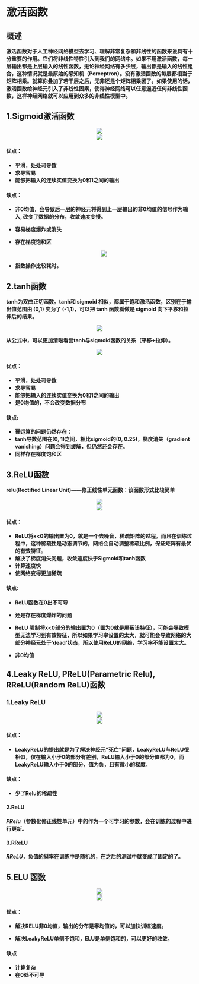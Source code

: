 # 激活函数

## 概述

**激活函数对于人工神经网络模型去学习、理解非常复杂和非线性的函数来说具有十分重要的作用。它们将非线性特性引入到我们的网络中。如果不用激活函数，每一层输出都是上层输入的线性函数，无论神经网络有多少层，输出都是输入的线性组合，这种情况就是最原始的感知机（Perceptron）。没有激活函数的每层都相当于矩阵相乘。就算你叠加了若干层之后，无非还是个矩阵相乘罢了。如果使用的话，激活函数给神经元引入了非线性因素，使得神经网络可以任意逼近任何非线性函数，这样神经网络就可以应用到众多的非线性模型中。**



## 1.Sigmoid激活函数

<div align=center>
<img src="https://note.youdao.com/yws/api/personal/file/WEB8b5a8a611b91df06475d462725c22bf0?method=download&shareKey=fec148abbf596417d392a30c257858ff"/>
</div>

<div align=center>
<img src="https://pic2.zhimg.com/80/v2-595feb9c4660fdee432dcd30b8256735_720w.jpg"/>
</div>

#### 优点：

- **平滑，处处可导数**
- **求导容易**
- **能够把输入的连续实值变换为0和1之间的输出**

#### 缺点：

- **非0均值，会导致后一层的神经元将得到上一层输出的非0均值的信号作为输入, 改变了数据的分布，收敛速度变慢。**

- **容易梯度爆炸或消失**

- **存在梯度饱和区**

  <div align=center>
  <img src="https://note.youdao.com/yws/api/personal/file/WEB93c4fed59d8e16b1af8691f95146e37e?method=download&shareKey=9def0c9d3d4ef8d1b171724c5fdf8620"/>
  </div>

- **指数操作比较耗时。**



## 2.tanh函数

**tanh为双曲正切函数。tanh和 sigmoid 相似，都属于饱和激活函数，区别在于输出值范围由 (0,1) 变为了 (-1,1)，可以把 tanh 函数看做是 sigmoid 向下平移和拉伸后的结果。**

<div align=center>
<img src="https://note.youdao.com/yws/api/personal/file/WEB0c3613f63bc9c466eca8ac843ffae5c8?method=download&shareKey=0f69a1f8b1ba3fa8bc4dbb264a5ffdd7"/>
</div>

**从公式中，可以更加清晰看出tanh与sigmoid函数的关系（平移+拉伸）。**

<div align=center>
<img src="https://pic1.zhimg.com/v2-ac5875cf045fbdf213b8b0ba67f10b30_r.jpg"/>
</div>

#### 优点：

- **平滑，处处可导数**
- **求导容易**
-  **能够把输入的连续实值变换为0和1之间的输出**
- **是0均值的，不会改变数据分布**

#### 缺点:

- **幂运算的问题仍然存在；**
- **tanh导数范围在(0, 1)之间，相比sigmoid的(0, 0.25)，梯度消失（gradient vanishing）问题会得到缓解，但仍然还会存在。**
- **同样存在梯度饱和区**



## 3.ReLU函数

**relu(Rectified Linear Unit)——修正线性单元函数：该函数形式比较简单**

<div align=center>
<img src="https://note.youdao.com/yws/api/personal/file/WEB2b8b274040754ea55edbd4d244180edb?method=download&shareKey=3724de072fb16d6dde512e5589af4364"/>
</div>

<div align=center>
<img src="https://pic2.zhimg.com/80/v2-da3babf705f525effbaab3bbbed7df51_720w.jpg"/>
</div>

#### 优点：

- **ReLU将x<0的输出置为0，就是一个去噪音，稀疏矩阵的过程。而且在训练过程中，这种稀疏性是动态调节的，网络会自动调整稀疏比例，保证矩阵有最优的有效特征**。
-  **解决了梯度消失问题，收敛速度快于Sigmoid和tanh函数**
- **计算速度快**
- **使网络变得更加稀疏**



#### 缺点:

-  **ReLU函数在0出不可导**

- **还是存在梯度爆炸的问题**

- **ReLU 强制将x<0部分的输出置为0（置为0就是屏蔽该特征），可能会导致模型无法学习到有效特征，所以如果学习率设置的太大，就可能会导致网络的大部分神经元处于‘dead’状态，所以使用ReLU的网络，学习率不能设置太大。**

- **非0均值**

  

## 4.Leaky ReLU, PReLU(Parametric Relu), RReLU(Random ReLU)函数

### 1.Leaky ReLU

<div align=center>
<img src="https://note.youdao.com/yws/api/personal/file/WEBc4772925d9a403dca05d7586e3dd7754?method=download&shareKey=42db0f0d0756becc608e4f1ecde9ddaf"/>
</div>

<div align=center>
<img src="https://pic2.zhimg.com/80/v2-9b1fc63cf1058e5543285494fa26a4c1_720w.jpg"/>
</div>

#### 优点：

- **LeakyReLU的提出就是为了解决神经元”死亡“问题，LeakyReLU与ReLU很相似，仅在输入小于0的部分有差别，ReLU输入小于0的部分值都为0，而LeakyReLU输入小于0的部分，值为负，且有微小的梯度。**

#### 缺点：

- **少了Relu的稀疏性**

#### 2.ReLU

***PRelu*（参数化修正线性单元）中的作为一个可学习的参数，会在训练的过程中进行更新。**

#### 3.RReLU

***RReLU*，负值的斜率在训练中是随机的，在之后的测试中就变成了固定的了。**



## 5.ELU 函数

<div align=center>
<img src="https://note.youdao.com/yws/api/personal/file/WEB13701dac5cbfafc2ea4d5f44fc66f00f?method=download&shareKey=a347955aba08fa15306c6bf0d696c64b"/>
</div>

<div align=center>
<img src="https://pic2.zhimg.com/v2-fa5b4490dc4a7f698543f9d37e28b6b1_r.jpg"/>
</div>

#### 优点：

- **解决RELU非0均值，输出的分布是零均值的，可以加快训练速度。**

- **解决LeakyReLU单侧不饱和，ELU是单侧饱和的，可以更好的收敛。**

#### 缺点

- **计算复杂**
- **在0处不可导**